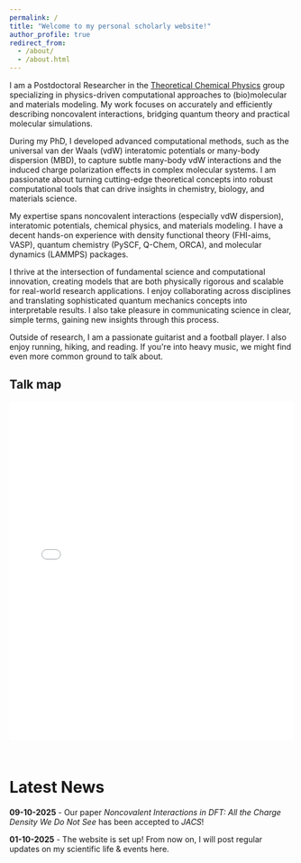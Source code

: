 ```yaml
---
permalink: /
title: "Welcome to my personal scholarly website!"
author_profile: true
redirect_from: 
  - /about/
  - /about.html
---
```


I am a Postdoctoral Researcher in the [Theoretical Chemical Physics](https://tcpunilu.com) group specializing in physics-driven computational approaches to (bio)molecular and materials modeling. My work focuses on accurately and efficiently describing noncovalent interactions, bridging quantum theory and practical molecular simulations.

During my PhD, I developed advanced computational methods, such as the universal van der Waals (vdW) interatomic potentials or many-body dispersion (MBD), to capture subtle many-body vdW interactions and the induced charge polarization effects in complex molecular systems. I am passionate about turning cutting-edge theoretical concepts into robust computational tools that can drive insights in chemistry, biology, and materials science.

My expertise spans noncovalent interactions (especially vdW dispersion), interatomic potentials, chemical physics, and materials modeling. I have a decent hands-on experience with density functional theory (FHI-aims, VASP), quantum chemistry (PySCF, Q-Chem, ORCA), and molecular dynamics (LAMMPS) packages.

I thrive at the intersection of fundamental science and computational innovation, creating models that are both physically rigorous and scalable for real-world research applications. I enjoy collaborating across disciplines and translating sophisticated quantum mechanics concepts into interpretable results. I also take pleasure in communicating science in clear, simple terms, gaining new insights through this process.

Outside of research, I am a passionate guitarist and a football player. I also enjoy running, hiking, and reading. If you're into heavy music, we might find even more common ground to talk about.

<h2>Talk map</h2>
<iframe src="/talkmap/map.html" height="600" width="100%" style="border:none; margin-bottom: 2em;"></iframe>

Latest News
======
**09-10-2025** - Our paper <i>Noncovalent Interactions in DFT: All the Charge Density We Do Not See</i> has been accepted to <i>JACS</i>!

**01-10-2025** - The website is set up! From now on, I will post regular updates on my scientific life & events here.
